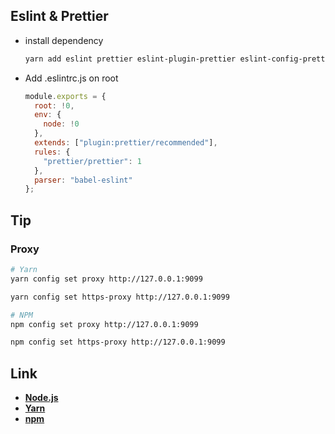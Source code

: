## Eslint & Prettier

- install dependency

  ```sh
  yarn add eslint prettier eslint-plugin-prettier eslint-config-prettier babel-eslint -D
  ```

- Add .eslintrc.js on root

  ```js
  module.exports = {
    root: !0,
    env: {
      node: !0
    },
    extends: ["plugin:prettier/recommended"],
    rules: {
      "prettier/prettier": 1
    },
    parser: "babel-eslint"
  };
  ```

## Tip

### Proxy

```sh
# Yarn
yarn config set proxy http://127.0.0.1:9099

yarn config set https-proxy http://127.0.0.1:9099

# NPM
npm config set proxy http://127.0.0.1:9099

npm config set https-proxy http://127.0.0.1:9099
```

## Link

- [**Node.js**](https://nodejs.org/en/)
- [**Yarn**](https://yarnpkg.com)
- [**npm**](https://www.npmjs.com/)
